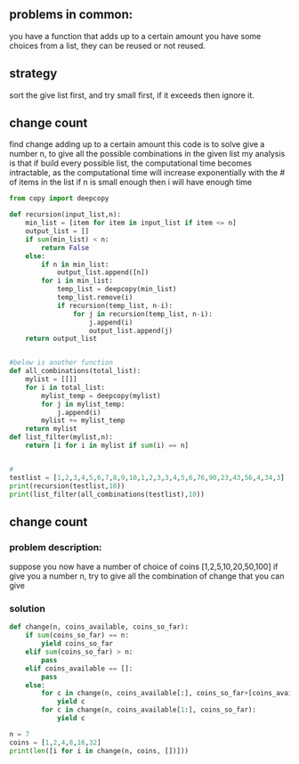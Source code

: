 ## problems in common:
you have a function that adds up to a certain amount
you have some choices from a list, they can be reused or not reused.
## strategy
sort the give list first, and try small first, if it exceeds then ignore it.

## change count
find change adding up to a certain amount
this code is to solve give a number n, to give all the possible combinations in the given list
my analysis is that if build every possible list, the computational time becomes intractable, as the computational time will increase exponentially with the # of items in the list
if n is small enough then i will have enough time
```python
from copy import deepcopy

def recursion(input_list,n):
    min_list = [item for item in input_list if item <= n]
    output_list = []
    if sum(min_list) < n:
        return False
    else:
        if n in min_list:
            output_list.append([n])
        for i in min_list:
            temp_list = deepcopy(min_list)
            temp_list.remove(i)
            if recursion(temp_list, n-i):
                for j in recursion(temp_list, n-i):
                    j.append(i)
                    output_list.append(j)
    return output_list


#below is another function
def all_combinations(total_list):
    mylist = [[]]
    for i in total_list:
        mylist_temp = deepcopy(mylist)
        for j in mylist_temp:
            j.append(i)
        mylist += mylist_temp
    return mylist
def list_filter(mylist,n):
    return [i for i in mylist if sum(i) == n]


#
testlist = [1,2,3,4,5,6,7,8,9,10,1,2,3,3,4,5,6,76,90,23,43,56,4,34,3]
print(recursion(testlist,10))
print(list_filter(all_combinations(testlist),10))
```
## change count
### problem description:
suppose you now have a number of choice of coins [1,2,5,10,20,50,100] if give you a number n, try to give all the combination of change that you can give
### solution
```python
def change(n, coins_available, coins_so_far):
    if sum(coins_so_far) == n:
        yield coins_so_far
    elif sum(coins_so_far) > n:
        pass
    elif coins_available == []:
        pass
    else:
        for c in change(n, coins_available[:], coins_so_far+[coins_available[0]]):
            yield c
        for c in change(n, coins_available[1:], coins_so_far):
            yield c

n = 7
coins = [1,2,4,8,16,32]
print(len([i for i in change(n, coins, [])]))
```